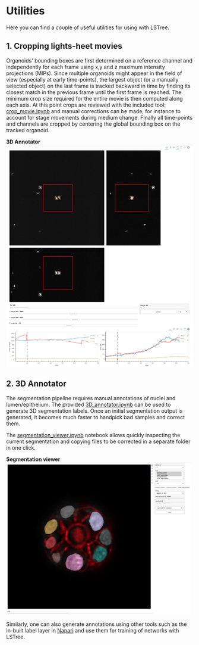 # Utilities

Here you can find a couple of useful utilities for using with LSTree.

## 1. Cropping lights-heet movies
Organoids' bounding boxes are first determined on a reference channel and independently for each frame using x,y and z maximum intensity projections (MIPs). Since multiple organoids might appear in the field of view (especially at early time-points), the largest object (or a manually selected object) on the last frame is tracked backward in time by finding its closest match in the previous frame until the first frame is reached. The minimum crop size required for the entire movie is then computed along each axis. At this point crops are reviewed with the included tool: [crop_movie.ipynb](crop_movie.ipynb) and manual corrections can be made, for instance to account for stage movements during medium change. Finally all time-points and channels are cropped by centering the global bounding box on the tracked organoid.

**3D Annotator**<br>
<img src="../docs/cropping_tool.png" width="800"/><br>

## 2. 3D Annotator

The segmentation pipeline requires manual annotations of nuclei and lumen/epithelium. The provided [3D_annotator.ipynb](3D_annotator.ipynb) can be used to generate 3D segmentation labels. Once an initial segmentation output is generated, it becomes much faster to handpick bad samples and correct them. 

The [segmentation_viewer.ipynb](segmentation_viewer.ipynb) notebook allows quickly inspecting the current segmentation and copying files to be corrected in a separate folder in one click.

**Segmentation viewer**<br>
<img src="../docs/segmentation_viewer.png" width="500"/><br>

Similarly, one can also generate annotations using other tools such as the in-built label layer in [Napari](https://napari.org) and use them for training of networks with LSTree.